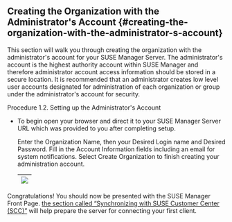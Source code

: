 ## Creating the Organization with the Administrator&#039;s Account {#creating-the-organization-with-the-administrator-s-account}

This section will walk you through creating the organization with the administrator&#039;s account for your SUSE Manager Server. The administrator&#039;s account is the highest authority account within SUSE Manager and therefore administrator account access information should be stored in a secure location. It is recommended that an administrator creates low level user accounts designated for administration of each organization or group under the administrator&#039;s account for security.

Procedure 1.2. Setting up the Administrator&#039;s Account

*   To begin open your browser and direct it to your SUSE Manager Server URL which was provided to you after completing setup.

    Enter the Organization Name, then your Desired Login name and Desired Password. Fill in the Account Information fields including an email for system notifications. Select Create Organization to finish creating your administration account.

    | ![](quickstart-mgr-setup-admin1.png) |
    | --- |

Congratulations! You should now be presented with the SUSE Manager Front Page. [the section called “Synchronizing with SUSE Customer Center (SCC)”](synchronizing_with_suse_customer_center_scc.md) will help prepare the server for connecting your first client.